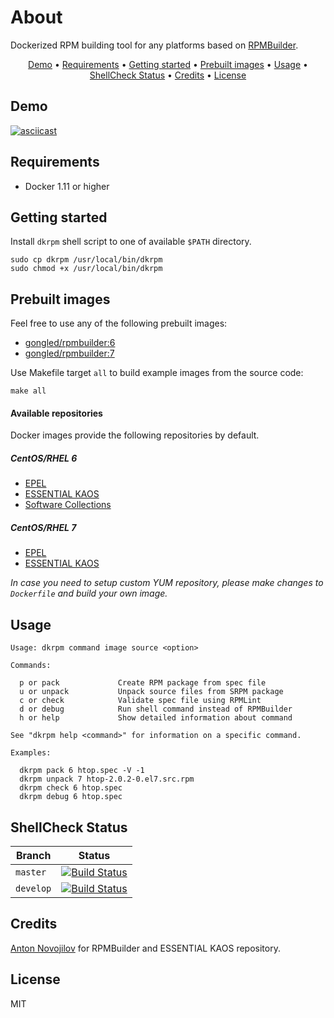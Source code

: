 # About

Dockerized RPM building tool for any platforms based on [RPMBuilder](https://github.com/essentialkaos/rpmbuilder).

<p align="center"><a href="#demo">Demo</a> • <a href="#requirements">Requirements</a> • <a href="#getting-started">Getting started</a> • <a href="#prebuilt-images">Prebuilt images</a> • <a href="#usage">Usage</a> • <a href="#shellcheck-status">ShellCheck Status</a> • <a href="#credits">Credits</a> • <a href="#license">License</a></p>

## Demo

[![asciicast](https://asciinema.org/a/134855.png)](https://asciinema.org/a/134855)

## Requirements

- Docker 1.11 or higher

## Getting started

Install `dkrpm` shell script to one of available `$PATH` directory.

```shell
sudo cp dkrpm /usr/local/bin/dkrpm
sudo chmod +x /usr/local/bin/dkrpm
```

## Prebuilt images

Feel free to use any of the following prebuilt images:

- [gongled/rpmbuilder:6](https://hub.docker.com/r/gongled/rpmbuilder/)
- [gongled/rpmbuilder:7](https://hub.docker.com/r/gongled/rpmbuilder/)

Use Makefile target `all` to build example images from the source code:

```
make all
```

#### Available repositories

Docker images provide the following repositories by default.

##### CentOS/RHEL 6

- [EPEL](https://fedoraproject.org/wiki/EPEL)
- [ESSENTIAL KAOS](https://github.com/essentialkaos/kaos-repo)
- [Software Collections](https://linux.web.cern.ch/linux/other.shtml)

##### CentOS/RHEL 7

- [EPEL](https://fedoraproject.org/wiki/EPEL)
- [ESSENTIAL KAOS](https://github.com/essentialkaos/kaos-repo)

_In case you need to setup custom YUM repository, please make changes to `Dockerfile` and build your own image._

## Usage

```
Usage: dkrpm command image source <option>

Commands:

  p or pack             Create RPM package from spec file
  u or unpack           Unpack source files from SRPM package
  c or check            Validate spec file using RPMLint
  d or debug            Run shell command instead of RPMBuilder
  h or help             Show detailed information about command

See "dkrpm help <command>" for information on a specific command.

Examples:

  dkrpm pack 6 htop.spec -V -1
  dkrpm unpack 7 htop-2.0.2-0.el7.src.rpm
  dkrpm check 6 htop.spec
  dkrpm debug 6 htop.spec
```

## ShellCheck Status

| Branch | Status |
|------------|--------|
| `master` | [![Build Status](https://travis-ci.org/gongled/dkrpm.svg?branch=master)](https://travis-ci.org/gongled/dkrpm) |
| `develop` | [![Build Status](https://travis-ci.org/gongled/dkrpm.svg?branch=develop)](https://travis-ci.org/gongled/dkrpm) |

## Credits

[Anton Novojilov](https://github.com/andyone) for RPMBuilder and ESSENTIAL KAOS repository.

## License

MIT
